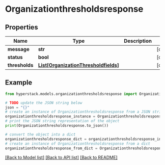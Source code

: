 # Organizationthresholdsresponse


## Properties

Name | Type | Description | Notes
------------ | ------------- | ------------- | -------------
**message** | **str** |  | [optional] 
**status** | **bool** |  | [optional] 
**thresholds** | [**List[OrganizationThresholdfields]**](OrganizationThresholdfields.md) |  | [optional] 

## Example

```python
from hyperstack.models.organizationthresholdsresponse import Organizationthresholdsresponse

# TODO update the JSON string below
json = "{}"
# create an instance of Organizationthresholdsresponse from a JSON string
organizationthresholdsresponse_instance = Organizationthresholdsresponse.from_json(json)
# print the JSON string representation of the object
print(Organizationthresholdsresponse.to_json())

# convert the object into a dict
organizationthresholdsresponse_dict = organizationthresholdsresponse_instance.to_dict()
# create an instance of Organizationthresholdsresponse from a dict
organizationthresholdsresponse_from_dict = Organizationthresholdsresponse.from_dict(organizationthresholdsresponse_dict)
```
[[Back to Model list]](../README.md#documentation-for-models) [[Back to API list]](../README.md#documentation-for-api-endpoints) [[Back to README]](../README.md)


